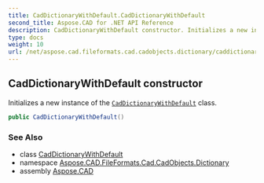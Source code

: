 ```yaml
---
title: CadDictionaryWithDefault.CadDictionaryWithDefault
second_title: Aspose.CAD for .NET API Reference
description: CadDictionaryWithDefault constructor. Initializes a new instance of the CadDictionaryWithDefault class
type: docs
weight: 10
url: /net/aspose.cad.fileformats.cad.cadobjects.dictionary/caddictionarywithdefault/caddictionarywithdefault/
---
```

## CadDictionaryWithDefault constructor

Initializes a new instance of the [`CadDictionaryWithDefault`](../) class.

```csharp
public CadDictionaryWithDefault()
```

### See Also

* class [CadDictionaryWithDefault](../)
* namespace [Aspose.CAD.FileFormats.Cad.CadObjects.Dictionary](../../caddictionarywithdefault/)
* assembly [Aspose.CAD](../../../)


